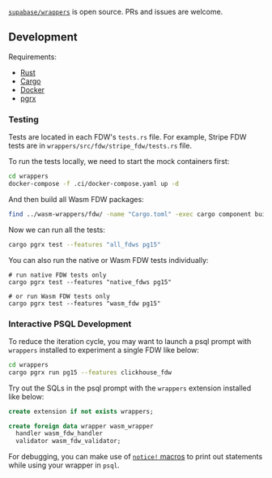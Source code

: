 [`supabase/wrappers`](https://github.com/supabase/wrappers) is open source. PRs and issues are welcome.

## Development

Requirements:

- [Rust](https://www.rust-lang.org/)
- [Cargo](https://doc.rust-lang.org/cargo/)
- [Docker](https://www.docker.com/)
- [pgrx](https://github.com/pgcentralfoundation/pgrx)

### Testing

Tests are located in each FDW's `tests.rs` file. For example, Stripe FDW tests are in `wrappers/src/fdw/stripe_fdw/tests.rs` file.

To run the tests locally, we need to start the mock containers first:

```bash
cd wrappers
docker-compose -f .ci/docker-compose.yaml up -d
```

And then build all Wasm FDW packages:

```bash
find ../wasm-wrappers/fdw/ -name "Cargo.toml" -exec cargo component build --release --target wasm32-unknown-unknown --manifest-path {} \;
```

Now we can run all the tests:

```bash
cargo pgrx test --features "all_fdws pg15"
```

You can also run the native or Wasm FDW tests individually:

```base
# run native FDW tests only
cargo pgrx test --features "native_fdws pg15"

# or run Wasm FDW tests only
cargo pgrx test --features "wasm_fdw pg15"
```

### Interactive PSQL Development

To reduce the iteration cycle, you may want to launch a psql prompt with `wrappers` installed to experiment a single FDW like below:

```bash
cd wrappers
cargo pgrx run pg15 --features clickhouse_fdw
```

Try out the SQLs in the psql prompt with the `wrappers` extension installed like below:

```sql
create extension if not exists wrappers;

create foreign data wrapper wasm_wrapper
  handler wasm_fdw_handler
  validator wasm_fdw_validator;
```

For debugging, you can make use of [`notice!` macros](https://docs.rs/pgrx/latest/pgrx/macro.notice.html) to print out statements while using your wrapper in `psql`.
